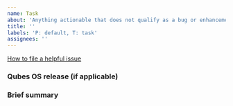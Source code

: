 ```yaml
---
name: Task
about: 'Anything actionable that does not qualify as a bug or enhancement.'
title: ''
labels: 'P: default, T: task'
assignees: ''
---
```


[How to file a helpful issue](https://www.qubes-os.org/doc/issue-tracking/)

### Qubes OS release (if applicable)





### Brief summary





